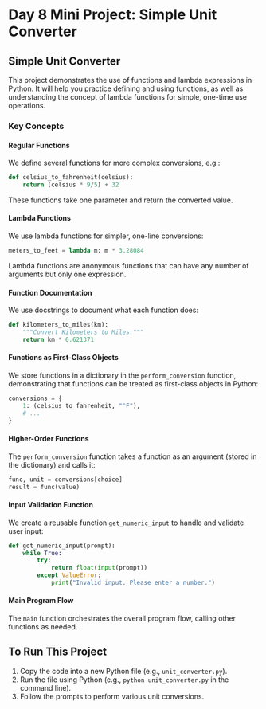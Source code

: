 # Day 8 Mini Project: Simple Unit Converter

## Simple Unit Converter

This project demonstrates the use of functions and lambda expressions in Python. It will help you practice defining and using functions, as well as understanding the concept of lambda functions for simple, one-time use operations.

### Key Concepts

#### Regular Functions

We define several functions for more complex conversions, e.g.:

```python
def celsius_to_fahrenheit(celsius):
    return (celsius * 9/5) + 32
```

These functions take one parameter and return the converted value.

#### Lambda Functions

We use lambda functions for simpler, one-line conversions:

```python
meters_to_feet = lambda m: m * 3.28084
```

Lambda functions are anonymous functions that can have any number of arguments but only one expression.

#### Function Documentation

We use docstrings to document what each function does:

```python
def kilometers_to_miles(km):
    """Convert Kilometers to Miles."""
    return km * 0.621371
```

#### Functions as First-Class Objects

We store functions in a dictionary in the `perform_conversion` function, demonstrating that functions can be treated as first-class objects in Python:

```python
conversions = {
    1: (celsius_to_fahrenheit, "°F"),
    # ...
}
```

#### Higher-Order Functions

The `perform_conversion` function takes a function as an argument (stored in the dictionary) and calls it:

```python
func, unit = conversions[choice]
result = func(value)
```

#### Input Validation Function

We create a reusable function `get_numeric_input` to handle and validate user input:

```python
def get_numeric_input(prompt):
    while True:
        try:
            return float(input(prompt))
        except ValueError:
            print("Invalid input. Please enter a number.")
```

#### Main Program Flow

The `main` function orchestrates the overall program flow, calling other functions as needed.

## To Run This Project

1. Copy the code into a new Python file (e.g., `unit_converter.py`).
2. Run the file using Python (e.g., `python unit_converter.py` in the command line).
3. Follow the prompts to perform various unit conversions.
